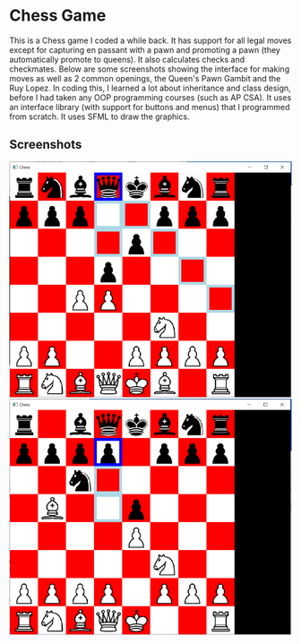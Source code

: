 # Chess Game

This is a Chess game I coded a while back. It has support for all legal moves except for capturing en passant with a pawn and promoting a pawn (they automatically promote to queens). It also calculates checks and checkmates. Below are some screenshots showing the interface for making moves as well as 2 common openings, the Queen's Pawn Gambit and the Ruy Lopez. In coding this, I learned a lot about inheritance and class design, before I had taken any OOP programming courses (such as AP CSA). It uses an interface library (with support for buttons and menus) that I programmed from scratch. It uses SFML to draw the graphics.

## Screenshots

![Alt text](./screenshots/queens_gambit.PNG?raw=true "Queen's Pawn Gambit")
![Alt text](./screenshots/ruy_lopez.PNG?raw=true "Ruy Lopez")
